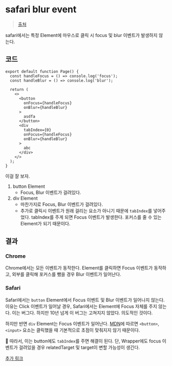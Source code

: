 # safari blur event

> [출처](https://itnext.io/fixing-focus-for-safari-b5916fef1064)

safari에서는 특정 Element에 마우스로 클릭 시 focus 및 blur 이벤트가 발생하지 않는다.

## 코드

```tsx
export default function Page() {
  const handleFocus = () => console.log('focus');
  const handleBlur = () => console.log('blur');

  return (
    <>
      <button
        onFocus={handleFocus}
        onBlur={handleBlur}
      >
        asdfa
      </button>
      <div
        tabIndex={0}
        onFocus={handleFocus}
        onBlur={handleBlur}
      >
        abc
      </div>
    </>
  );
}

```

이걸 잘 보자.

1. button Element
   - Focus, Blur 이벤트가 걸려있다.
2. div Element
   - 마찬가지로 Focus, Blur 이벤트가 걸려있다.
   - 추가로 클릭시 이벤트가 원래 걸리는 요소가 아니기 때문에 `tabIndex`를 넣어주었다. tabIndex를 주게 되면 Focus 이벤트가 발생한다. 포커스를 줄 수 있는 Element가 되기 때문이다.

## 결과

### Chrome

Chrome에서는 모든 이벤트가 동작한다. Element를 클릭하면 Focus 이벤트가 동작하고, 외부를 클릭해 포커스를 뺐을 경우 Blur 이벤트가 일어난다.

### Safari

Safari에서는 `button` Element에서 Focus 이벤트 및 Blur 이벤트가 일어나지 않는다. 이유는 Click 이벤트가 일어날 경우, Safari에서는 Element에 Focus 자체를 주지 않는다. 이는 버그다. 하지만 10년 넘게 이 버그는 고쳐지지 않았다. 의도적인 것이다.

하지만 반면 `div` Element는 Focus 이벤트가 일어난다. [MDN](https://developer.mozilla.org/en-US/docs/Web/HTML/Element/button#clicking_and_focus)에 따르면 `<button>`, `<input>` 요소는 클릭했을 때 기본적으로 초점이 맞춰지지 않기 때문이다.

📌 따라서, 이는 button에도 `tabIndex`를 주면 해결이 된다. 단, Wrapper에도 focus 이벤트가 걸려있을 경우 relatedTarget 및 target이 변할 가능성이 생긴다.

[추가 링크](https://bugs.webkit.org/show_bug.cgi?id=22261)